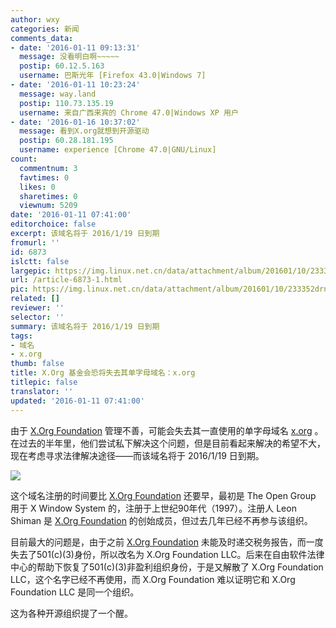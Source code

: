 ```yaml
---
author: wxy
categories: 新闻
comments_data:
- date: '2016-01-11 09:13:31'
  message: 没看明白啊~~~~~
  postip: 60.12.5.163
  username: 巴斯光年 [Firefox 43.0|Windows 7]
- date: '2016-01-11 10:23:24'
  message: way.land
  postip: 110.73.135.19
  username: 来自广西来宾的 Chrome 47.0|Windows XP 用户
- date: '2016-01-16 10:37:02'
  message: 看到X.org就想到开源驱动
  postip: 60.28.181.195
  username: experience [Chrome 47.0|GNU/Linux]
count:
  commentnum: 3
  favtimes: 0
  likes: 0
  sharetimes: 0
  viewnum: 5209
date: '2016-01-11 07:41:00'
editorchoice: false
excerpt: 该域名将于 2016/1/19 日到期
fromurl: ''
id: 6873
islctt: false
largepic: https://img.linux.net.cn/data/attachment/album/201601/10/233352drnrrl4jz9l44el7.jpg
url: /article-6873-1.html
pic: https://img.linux.net.cn/data/attachment/album/201601/10/233352drnrrl4jz9l44el7.jpg.thumb.jpg
related: []
reviewer: ''
selector: ''
summary: 该域名将于 2016/1/19 日到期
tags:
- 域名
- x.org
thumb: false
title: X.Org 基金会恐将失去其单字母域名：x.org
titlepic: false
translator: ''
updated: '2016-01-11 07:41:00'
---
```


由于 [X.Org Foundation](http://www.x.org/wiki/XorgFoundation/) 管理不善，可能会失去其一直使用的单字母域名 [x.org](http://www.x.org/) 。在过去的半年里，他们尝试私下解决这个问题，但是目前看起来解决的希望不大，现在考虑寻求法律解决途径——而该域名将于 2016/1/19 日到期。


![](/data/attachment/album/201601/10/233352drnrrl4jz9l44el7.jpg)


这个域名注册的时间要比 [X.Org Foundation](http://www.x.org/wiki/XorgFoundation/) 还要早，最初是 The Open Group 用于 X Window System 的，注册于上世纪90年代（1997）。注册人 Leon Shiman 是 [X.Org Foundation](http://www.x.org/wiki/XorgFoundation/) 的创始成员，但过去几年已经不再参与该组织。


目前最大的问题是，由于之前 [X.Org Foundation](http://www.x.org/wiki/XorgFoundation/) 未能及时递交税务报告，而一度失去了501(c)(3)身份，所以改名为 X.Org Foundation LLC。后来在自由软件法律中心的帮助下恢复了501(c)(3)非盈利组织身份，于是又解散了 X.Org Foundation LLC，这个名字已经不再使用，而 X.Org Foundation 难以证明它和 X.Org Foundation LLC 是同一个组织。


这为各种开源组织提了一个醒。